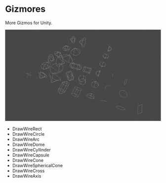 # Gizmores

More Gizmos for Unity.

![Splash2](https://raw.githubusercontent.com/cecarlsen/Gizmores_DEV/master/ReadmeImages/Splash2.png)

- DrawWireRect
- DrawWireCircle
- DrawWireArc
- DrawWireDome
- DrawWireCyllinder
- DrawWireCapsule
- DrawWireCone
- DrawWireSphericalCone
- DrawWireCross
- DrawWireAxis